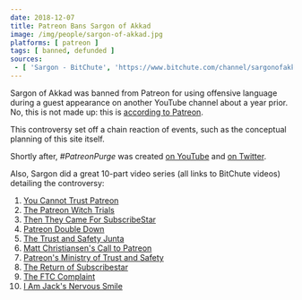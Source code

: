 ```yaml
---
date: 2018-12-07
title: Patreon Bans Sargon of Akkad
image: /img/people/sargon-of-akkad.jpg
platforms: [ patreon ]
tags: [ banned, defunded ]
sources:
 - [ 'Sargon - BitChute', 'https://www.bitchute.com/channel/sargonofakkad/' ]
---
```


Sargon of Akkad was banned from Patreon for using offensive language during a guest appearance on another YouTube channel about a year prior.
No, this is not made up: this is [according to Patreon](https://patreonhq.com/hate-speech-on-patreon-a9026e52c2cf).

This controversy set off a chain reaction of events, such as the conceptual planning of this site itself.

Shortly after, _#PatreonPurge_ was created [on YouTube](https://www.youtube.com/results?search_query=%23PatreonPurge) and [on Twitter](https://twitter.com/hashtag/PatreonPurge).

Also, Sargon did a great 10-part video series (all links to BitChute videos) detailing the controversy:
1. [You Cannot Trust Patreon](https://www.bitchute.com/video/4ThPdCicEsg/)
2. [The Patreon Witch Trials](https://www.bitchute.com/video/LkON93drONQ/)
3. [Then They Came For SubscribeStar](https://www.bitchute.com/video/qXRx98gpuRY/)
4. [Patreon Double Down](https://www.bitchute.com/video/m0K-A10iJC0/)
5. [The Trust and Safety Junta](https://www.bitchute.com/video/i12rFRbNYBk/)
6. [Matt Christiansen's Call to Patreon](https://www.bitchute.com/video/7LaVUvxy2tU/)
7. [Patreon's Ministry of Trust and Safety](https://www.bitchute.com/video/1FqmC8S2aFw/)
8. [The Return of Subscribestar](https://www.bitchute.com/video/UQRsIfCJcRU/)
9. [The FTC Complaint](https://www.bitchute.com/video/s-hT6K61Efg/)
10. [I Am Jack's Nervous Smile](https://www.bitchute.com/video/kio8CEGJ_cw/)
